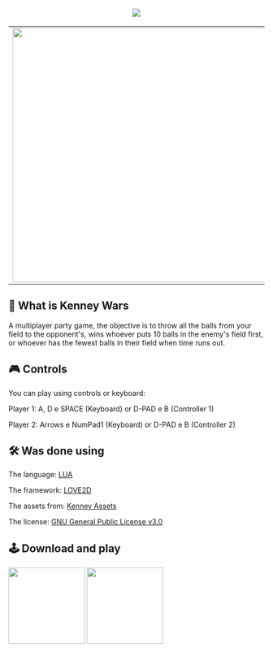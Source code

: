 
<h1 align="center"> <img src="https://img.itch.zone/aW1nLzM4MjY3ODMucG5n/original/9jXuWj.png"> </h1>

<table>
  <tr>
    <td align="center" vertical-align: center;>
        <img src="https://img.itch.zone/aW1hZ2UvNjkzODM5LzM4MjY2OTcucG5n/347x500/pRIjpM.png" width="500px;"<br>
    </td>
    <td align="center">
        <img src="https://img.itch.zone/aW1hZ2UvNjkzODM5LzM4Mjg5NzkuZ2lm/347x500/7KKtIF.gif" width="500px;"<br>
    </td>
    <td align="center">
        <img src="https://img.itch.zone/aW1hZ2UvNjkzODM5LzM4Mjg5ODguZ2lm/347x500/w8efD9.gif" width="500px;"<br>
    </td>
    <td align="center">
        <img src="https://img.itch.zone/aW1hZ2UvNjkzODM5LzM4MjY2OTYucG5n/347x500/zH6dWm.png" width="500px;"<br>
    </td>
    <td align="center">
        <img src="https://img.itch.zone/aW1hZ2UvNjkzODM5LzM4MjY2OTgucG5n/347x500/HfaIZ7.png" width="500px;"<br>
    </td>
  </tr>
</table>

## 🎳 What is Kenney Wars

A multiplayer party game, the objective is to throw all the balls from your field to the opponent's, wins whoever puts 10 balls in the enemy's field first, or whoever has the fewest balls in their field when time runs out.

## 🎮 Controls

You can play using controls or keyboard:

Player 1: A, D e SPACE (Keyboard) or D-PAD e B (Controller 1)

Player 2: Arrows e NumPad1 (Keyboard) or D-PAD e B (Controller 2)

## 🛠 Was done using

The language: <a href="https://www.lua.org">LUA</a>

The framework: <a href="https://love2d.org">LOVE2D</a>

The assets from: <a href="https://www.kenney.nl/assets">Kenney Assets</a>

The license: <a href="https://www.gnu.org/licenses/gpl-3.0.pt-br.html">GNU General Public License v3.0</a>

## 🕹 Download and play

<a href="https://github.com/vanstop/Kenney-Wars/releases/download/Final_Release/KenneyWars.rar"><img src="https://i.imgur.com/PIwhEHP.png" width=150px></img></a>
<a href="https://agirgames.itch.io/kenney-wars"><img src="https://i.imgur.com/m3Coa7Q.png" width=150px></img></a>
